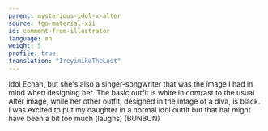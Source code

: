 ```yaml
---
parent: mysterious-idol-x-alter
source: fgo-material-xii
id: comment-from-illustrator
language: en
weight: 5
profile: true
translation: "IreyimikaTheLost"
---
```


Idol Echan, but she's also a singer-songwriter that was the image I had in mind when designing her. The basic outfit is white in contrast to the usual Alter image, while her other outfit, designed in the image of a diva, is black. I was excited to put my daughter in a normal idol outfit but that hat might have been a bit too much (laughs) (BUNBUN)
